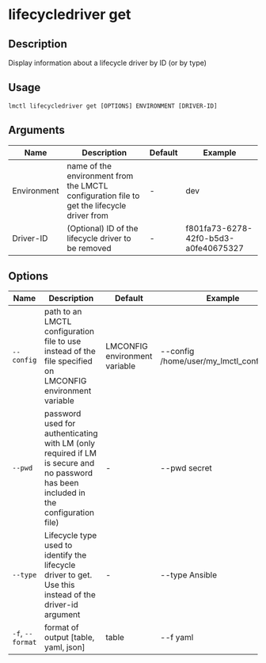 # lifecycledriver get

## Description

Display information about a lifecycle driver by ID (or by type)

## Usage

```
lmctl lifecycledriver get [OPTIONS] ENVIRONMENT [DRIVER-ID]
```

## Arguments

| Name        | Description                                                                                | Default | Example                              |
| ----------- | ------------------------------------------------------------------------------------------ | ------- | ------------------------------------ |
| Environment | name of the environment from the LMCTL configuration file to get the lifecycle driver from | -       | dev                                  |
| Driver-ID   | (Optional) ID of the lifecycle driver to be removed                                        | -       | f801fa73-6278-42f0-b5d3-a0fe40675327 |

## Options

| Name             | Description                                                                                                                          | Default                       | Example                                  |
| ---------------- | ------------------------------------------------------------------------------------------------------------------------------------ | ----------------------------- | ---------------------------------------- |
| `--config`       | path to an LMCTL configuration file to use instead of the file specified on LMCONFIG environment variable                            | LMCONFIG environment variable | --config /home/user/my_lmctl_config.yaml |
| `--pwd`          | password used for authenticating with LM (only required if LM is secure and no password has been included in the configuration file) | -                             | --pwd secret                             |
| `--type`         | Lifecycle type used to identify the lifecycle driver to get. Use this instead of the driver-id argument                              | -                             | --type Ansible                           |
| `-f`, `--format` | format of output [table, yaml, json]                                                                                                 | table                         | --f yaml                                 |
